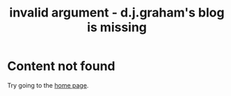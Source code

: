 ﻿---
layout: base.njk
permalink: 404.html
eleventyExcludeFromCollections: true
title: invalid argument - d.j.graham's blog is missing
---

<h1 class="title is-1">Content not found</h1>

Try going to the <a href="{{ '/' | url }}">home page</a>.
